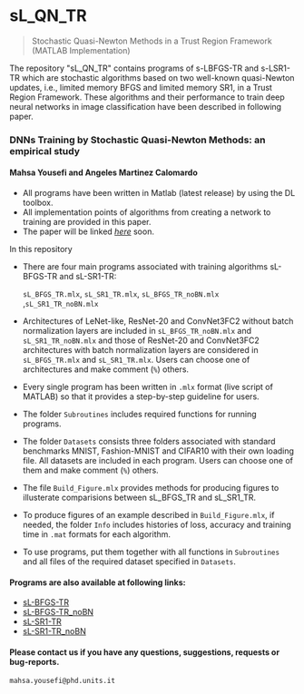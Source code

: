 # sL_QN_TR
> Stochastic Quasi-Newton Methods in a Trust Region Framework (MATLAB Implementation)


The repository "sL_QN_TR" contains programs of s-LBFGS-TR and s-LSR1-TR which are stochastic algorithms based on two well-known quasi-Newton updates, i.e., 
limited memory BFGS and limited memory SR1, in a Trust Region Framework. 
These algorithms and their performance to train deep neural networks in image classification have been described in following paper. 

### DNNs Training by Stochastic Quasi-Newton Methods: an empirical study
#### Mahsa Yousefi and Angeles Martinez Calomardo 

* All programs have been written in Matlab (latest release) by using the DL toolbox.
* All implementation points of algorithms from creating a network to training are provided in this paper.
* The paper will be linked [_here_](https://github.com/MATHinDL/sL_QN_TR) soon.

In this repository
* There are four main programs associated with training algorithms sL-BFGS-TR and sL-SR1-TR: 

     ```sL_BFGS_TR.mlx```, ```sL_SR1_TR.mlx```, ```sL_BFGS_TR_noBN.mlx ```,```sL_SR1_TR_noBN.mlx```
* Architectures of LeNet-like, ResNet-20 and ConvNet3FC2 without batch normalization layers are included in ```sL_BFGS_TR_noBN.mlx``` and ```sL_SR1_TR_noBN.mlx``` 
and those of ResNet-20 and ConvNet3FC2 architectures with batch normalization layers are considered in ```sL_BFGS_TR.mlx``` and ```sL_SR1_TR.mlx```. Users can choose one of architectures and make comment (`%`) others.
* Every single program has been written in ```.mlx``` format (live script of MATLAB) so that it provides a step-by-step guideline for users. 
* The folder `Subroutines` includes required functions for running programs.
* The folder `Datasets` consists three folders associated with standard benchmarks MNIST, Fashion-MNIST and CIFAR10 with their own loading file. All datasets are included in each program. Users can choose one of them and make comment (`%`) others.
* The file `Build_Figure.mlx` provides methods for producing figures to illusterate comparisions between sL_BFGS_TR and sL_SR1_TR. 
* To produce figures of an example described in `Build_Figure.mlx`, if needed, the folder `Info` includes histories of loss, accuracy and training time in `.mat` formats for each algorithm.
* To use programs, put them together with all functions in `Subroutines` and all files of the required dataset specified in `Datasets`.
#### Programs are also available at following links:
*  [sL-BFGS-TR]()
*  [sL-BFGS-TR_noBN]()
*  [sL-SR1-TR]()
*  [sL-SR1-TR_noBN]()


#### Please contact us if you have any questions, suggestions, requests or bug-reports.
`mahsa.yousefi@phd.units.it`
